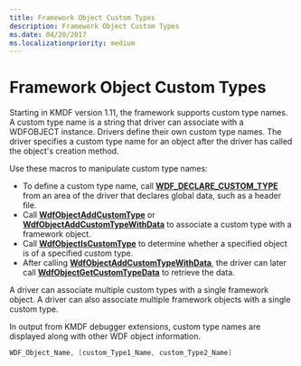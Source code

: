 ```yaml
---
title: Framework Object Custom Types
description: Framework Object Custom Types
ms.date: 04/20/2017
ms.localizationpriority: medium
---
```


# Framework Object Custom Types


Starting in KMDF version 1.11, the framework supports custom type names. A custom type name is a string that driver can associate with a WDFOBJECT instance. Drivers define their own custom type names. The driver specifies a custom type name for an object after the driver has called the object's creation method.

Use these macros to manipulate custom type names:

-   To define a custom type name, call [**WDF\_DECLARE\_CUSTOM\_TYPE**](./wdf-declare-custom-type.md) from an area of the driver that declares global data, such as a header file.
-   Call [**WdfObjectAddCustomType**](./wdfobjectaddcustomtype.md) or [**WdfObjectAddCustomTypeWithData**](./wdfobjectaddcustomtypewithdata.md) to associate a custom type with a framework object.
-   Call [**WdfObjectIsCustomType**](./wdfobjectiscustomtype.md) to determine whether a specified object is of a specified custom type.
-   After calling [**WdfObjectAddCustomTypeWithData**](./wdfobjectaddcustomtypewithdata.md), the driver can later call [**WdfObjectGetCustomTypeData**](./wdfobjectgetcustomtypedata.md) to retrieve the data.

A driver can associate multiple custom types with a single framework object. A driver can also associate multiple framework objects with a single custom type.

In output from KMDF debugger extensions, custom type names are displayed along with other WDF object information.

```cpp
WDF_Object_Name, [custom_Type1_Name, custom_Type2_Name]
```

 

